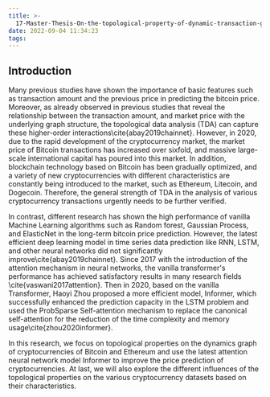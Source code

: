 ```yaml
---
title: >-
  17-Master-Thesis-On-the-topological-property-of-dynamic-transaction-graph
date: 2022-09-04 11:34:23
tags:
---
```


## Introduction
Many previous studies have shown the importance of basic features such as transaction amount and the previous price in predicting the bitcoin price. Moreover, as already observed in previous studies that reveal the relationship between the transaction amount, and market price with the underlying graph structure, the topological data analysis (TDA) can capture these higher-order interactions\cite{abay2019chainnet}. However, in 2020, due to the rapid development of the cryptocurrency market, the market price of Bitcoin transactions has increased over sixfold, and massive large-scale international capital has poured into this market. In addition, blockchain technology based on Bitcoin has been gradually optimized, and a variety of new cryptocurrencies with different characteristics are constantly being introduced to the market, such as Ethereum, Litecoin, and Dogecoin. Therefore, the general strength of TDA in the analysis of various cryptocurrency transactions urgently needs to be further verified. 

In contrast, different research has shown the high performance of vanilla Machine Learning algorithms such as Random forest, Gaussian Process, and ElasticNet in the long-term bitcoin price prediction. However, the latest efficient deep learning model in time series data prediction like RNN, LSTM, and other neural networks did not significantly improve\cite{abay2019chainnet}. Since 2017 with the introduction of the attention mechanism in neural networks, the vanilla transformer's performance has achieved satisfactory results in many research fields \cite{vaswani2017attention}. Then in 2020, based on the vanilla Transformer, Haoyi Zhou proposed a more efficient model, Informer, which successfully enhanced the prediction capacity in the LSTM problem and used the ProbSparse Self-attention mechanism to replace the canonical self-attention for the reduction of the time complexity and memory usage\cite{zhou2020informer}. 

In this research, we focus on topological properties on the dynamics graph of cryptocurrencies of Bitcoin and Ethereum and use the latest attention neural network model Informer to improve the price prediction of cryptocurrencies. At last, we will also explore the different influences of the topological properties on the various cryptocurrency datasets based on their characteristics.

<!--more-->
<object data="On the topological property of dynamic transaction graph.pdf" type="application/pdf" width="100%" height="877px">
</object>
